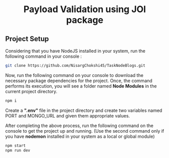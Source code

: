 <h1 align="center"> <b> Payload Validation using JOI package </b> </h1>


## Project Setup

Considering that you have NodeJS installed in your system, run the following command in your console :

```bash
git clone https://github.com/NisargChokshi45/TaskNodeBlogs.git
```

Now, run the following command on your console to download the necessary package dependencies for the project. Once, the command performs its execution, you will see a folder named **Node Modules** in the current project directory.

```bash
npm i
```

Create a **".env"** file in the project directory and create two variables named PORT and MONGO_URL and given them appropriate values. 

After completing the above process, run the following command on the console to get the project up and running. (Use the second command only if you have **nodemon** installed in your system as a local or global module)
```bash
npm start        
npm run dev
```


